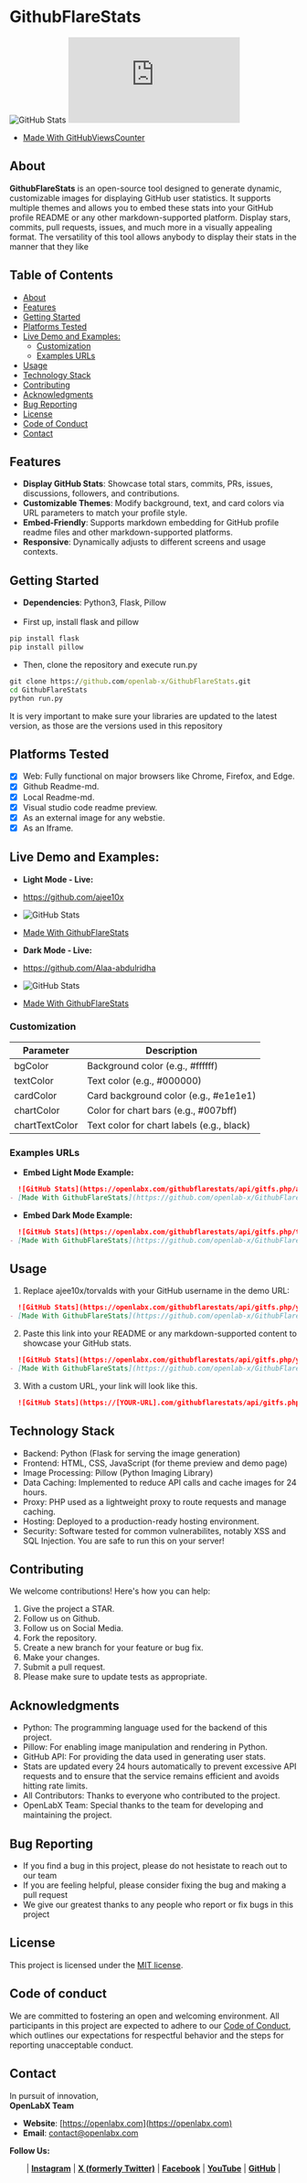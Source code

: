 # GithubFlareStats

![GitHub Stats](logo/logo_v1_0_2.png)
![GitHubViewsCounter](https://openlabx.com/githubviewscounter/api/gitvcr.php?username=openlab-x&repository=GithubFlareStats&theme=light)
  - [Made With GitHubViewsCounter](https://github.com/openlab-x/GitHubViewsCounter)
## About

**GithubFlareStats** is an open-source tool designed to generate dynamic, customizable images for displaying GitHub user statistics. It supports multiple themes and allows you to embed these stats into your GitHub profile README or any other markdown-supported platform. Display stars, commits, pull requests, issues, and much more in a visually appealing format. The versatility of this tool allows anybody to display their stats in the manner that they like


## Table of Contents

- [About](#about)
- [Features](#features)
- [Getting Started](#getting-started)
- [Platforms Tested](#platforms-tested)
- [Live Demo and Examples:](#live-demo-and-examples)
  - [Customization](#customization)
  - [Examples URLs](#examples-urls)
- [Usage](#usage)
- [Technology Stack](#technology-stack)
- [Contributing](#contributing)
- [Acknowledgments](#acknowledgments)
- [Bug Reporting](#bug-reporting)
- [License](#license)
- [Code of Conduct](#code-of-conduct)
- [Contact](#contact)

## Features

- **Display GitHub Stats**: Showcase total stars, commits, PRs, issues, discussions, followers, and contributions.
- **Customizable Themes**: Modify background, text, and card colors via URL parameters to match your profile style.
- **Embed-Friendly**: Supports markdown embedding for GitHub profile readme files and other markdown-supported platforms.
- **Responsive**: Dynamically adjusts to different screens and usage contexts.

## Getting Started
- **Dependencies**: Python3, Flask, Pillow<br/><br/>
- First up, install flask and pillow
```bash
pip install flask
pip install pillow
```
- Then, clone the repository and execute run.py
```cmd
git clone https://github.com/openlab-x/GithubFlareStats.git
cd GithubFlareStats
python run.py
```
It is very important to make sure your libraries are updated to the latest version, as those are the versions used in this repository

## Platforms Tested
- [x] Web: Fully functional on major browsers like Chrome, Firefox, and Edge.
- [x] Github Readme-md.
- [x] Local Readme-md.
- [x] Visual studio code readme preview.
- [x] As an external image for any webstie.
- [x] As an Iframe.

## Live Demo and Examples:


  - **Light Mode - Live:**
  - https://github.com/ajee10x
  - ![GitHub Stats](https://openlabx.com/githubflarestats/api/gitfs.php/ajee10x?response=image&bgColor=%23ffffff&textColor=%23000000&cardColor=%23e1e1e1&chartColor=%23007bff&chartTextColor=black)
  - [Made With GithubFlareStats](https://github.com/openlab-x/GithubFlareStats)


  - **Dark Mode - Live:**
  - https://github.com/Alaa-abdulridha
  - ![GitHub Stats](https://openlabx.com/githubflarestats/api/gitfs.php/Alaa-abdulridha?response=image&bgColor=%231e1e1e&textColor=%23f0f0f0&cardColor=%23333&chartColor=%23ff9800&chartTextColor=white)
  - [Made With GithubFlareStats](https://github.com/openlab-x/GithubFlareStats)

### Customization

| Parameter | Description |
| --- | --- |
| bgColor | Background color (e.g., #ffffff) |
| textColor | Text color (e.g., #000000) |
| cardColor | Card background color (e.g., #e1e1e1) |
| chartColor | Color for chart bars (e.g., #007bff) |
| chartTextColor | Text color for chart labels (e.g., black) |


### Examples URLs

  - **Embed Light Mode Example:**
  ```md
    ![GitHub Stats](https://openlabx.com/githubflarestats/api/gitfs.php/ajee10x?response=image&bgColor=%23ffffff&textColor=%23000000&cardColor=%23e1e1e1&chartColor=%23007bff&chartTextColor=black)
- [Made With GithubFlareStats](https://github.com/openlab-x/GithubFlareStats)
  ```
  - **Embed Dark Mode Example:**
  ```md
    ![GitHub Stats](https://openlabx.com/githubflarestats/api/gitfs.php/torvalds?response=image&bgColor=%231e1e1e&textColor=%23f0f0f0&cardColor=%23333&chartColor=%23ff9800&chartTextColor=white)
- [Made With GithubFlareStats](https://github.com/openlab-x/GithubFlareStats)
  ```


## Usage

1. Replace ajee10x/torvalds with your GitHub username in the demo URL:
  ```md
    ![GitHub Stats](https://openlabx.com/githubflarestats/api/gitfs.php/your-username?response=image))
- [Made With GithubFlareStats](https://github.com/openlab-x/GithubFlareStats)
  ```
2. Paste this link into your README or any markdown-supported content to showcase your GitHub stats.
  ```md
    ![GitHub Stats](https://openlabx.com/githubflarestats/api/gitfs.php/your-username?response=image&bgColor=%23f0f0f0&textColor=%23000000&cardColor=%23d9e6f2&chartColor=%23007bff&chartTextColor=black))
- [Made With GithubFlareStats](https://github.com/openlab-x/GithubFlareStats)
  ```
3. With a custom URL, your link will look like this.
  ```md
    ![GitHub Stats](https://[YOUR-URL].com/githubflarestats/api/gitfs.php/your-username?response=image))
  ```

## Technology Stack
- Backend: Python (Flask for serving the image generation)
- Frontend: HTML, CSS, JavaScript (for theme preview and demo page)
- Image Processing: Pillow (Python Imaging Library)
- Data Caching: Implemented to reduce API calls and cache images for 24 hours.
- Proxy: PHP used as a lightweight proxy to route requests and manage caching.
- Hosting: Deployed to a production-ready hosting environment.
- Security: Software tested for common vulnerabilites, notably XSS and SQL Injection. You are safe to run this on your server!

## Contributing
 We welcome contributions! Here's how you can help:
  
  1. Give the project a STAR.
  2. Follow us on Github.
  3. Follow us on Social Media.
  4. Fork the repository.
  5. Create a new branch for your feature or bug fix.
  6. Make your changes.
  7. Submit a pull request.
  8. Please make sure to update tests as appropriate.


## Acknowledgments
- Python: The programming language used for the backend of this project.
- Pillow: For enabling image manipulation and rendering in Python.
- GitHub API: For providing the data used in generating user stats.
- Stats are updated every 24 hours automatically to prevent excessive API requests and to ensure that the service remains efficient and avoids hitting rate limits.
- All Contributors: Thanks to everyone who contributed to the project.
- OpenLabX Team: Special thanks to the team for developing and maintaining the project.

## Bug Reporting
- If you find a bug in this project, please do not hesistate to reach out to our team
- If you are feeling helpful, please consider fixing the bug and making a pull request
- We give our greatest thanks to any people who report or fix bugs in this project
  
## License
This project is licensed under the [MIT license](LICENSE).

## Code of conduct

We are committed to fostering an open and welcoming environment. All participants in this project are expected to adhere to our [Code of Conduct](CODE_OF_CONDUCT.md), which outlines our expectations for respectful behavior and the steps for reporting unacceptable conduct.

## Contact

In pursuit of innovation,  
**OpenLabX Team**

- **Website**: [https://openlabx.com](https://openlabx.com)
- **Email**: contact@openlabx.com

**Follow Us:**

<div align="center">
| <a href="https://www.instagram.com/openlabx_official/" target="_blank"><strong>Instagram</strong></a> |
<a href="https://x.com/openlabx" target="_blank"><strong>X (formerly Twitter)</strong></a> |
<a href="https://www.facebook.com/openlabx/" target="_blank"><strong>Facebook</strong></a> |
<a href="https://www.youtube.com/@OpenLabX" target="_blank"><strong>YouTube</strong></a> |
<a href="https://github.com/openlab-x" target="_blank"><strong>GitHub</strong></a> |
</div>

